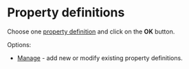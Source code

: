 # Property definitions
     
Choose one [property definition](../../../../alvao-asset-management/implementation/object-properties) and click on the **OK** button.
     
Options:
     
- [Manage](../../../alvao-webapp/administration/asset-management/property-definitions) - add new or modify existing property definitions.
